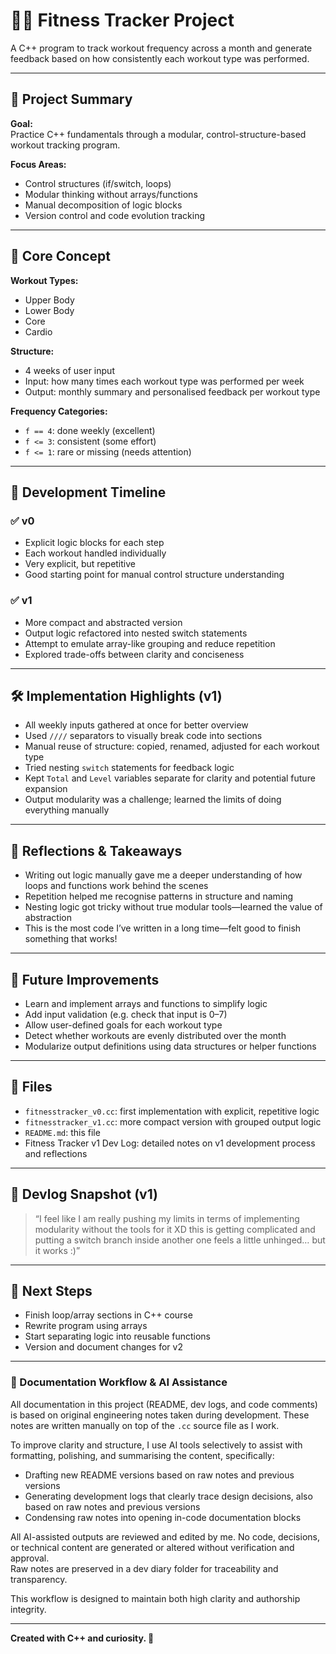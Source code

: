 
# 🏋️‍♀️ Fitness Tracker Project

A C++ program to track workout frequency across a month and generate feedback based on how consistently each workout type was performed.

---
## 📌 Project Summary

**Goal:**  
Practice C++ fundamentals through a modular, control-structure-based workout tracking program.

**Focus Areas:**  
- Control structures (if/switch, loops)
- Modular thinking without arrays/functions
- Manual decomposition of logic blocks
- Version control and code evolution tracking

---
## 🧠 Core Concept

**Workout Types:**
- Upper Body
- Lower Body
- Core
- Cardio

**Structure:**
- 4 weeks of user input
- Input: how many times each workout type was performed per week
- Output: monthly summary and personalised feedback per workout type

**Frequency Categories:**
- `f == 4`: done weekly (excellent)
- `f <= 3`: consistent (some effort)
- `f <= 1`: rare or missing (needs attention)

---
## 🧪 Development Timeline

### ✅ v0
- Explicit logic blocks for each step
- Each workout handled individually
- Very explicit, but repetitive
- Good starting point for manual control structure understanding

### ✅ v1
- More compact and abstracted version
- Output logic refactored into nested switch statements
- Attempt to emulate array-like grouping and reduce repetition
- Explored trade-offs between clarity and conciseness

---
## 🛠 Implementation Highlights (v1)

- All weekly inputs gathered at once for better overview
- Used `////` separators to visually break code into sections
- Manual reuse of structure: copied, renamed, adjusted for each workout type
- Tried nesting `switch` statements for feedback logic
- Kept `Total` and `Level` variables separate for clarity and potential future expansion
- Output modularity was a challenge; learned the limits of doing everything manually

---
## 🧭 Reflections & Takeaways

- Writing out logic manually gave me a deeper understanding of how loops and functions work behind the scenes
- Repetition helped me recognise patterns in structure and naming
- Nesting logic got tricky without true modular tools—learned the value of abstraction
- This is the most code I’ve written in a long time—felt good to finish something that works!

---
## 🔮 Future Improvements

- Learn and implement arrays and functions to simplify logic
- Add input validation (e.g. check that input is 0–7)
- Allow user-defined goals for each workout type
- Detect whether workouts are evenly distributed over the month
- Modularize output definitions using data structures or helper functions

---
## 📂 Files

- `fitnesstracker_v0.cc`: first implementation with explicit, repetitive logic
- `fitnesstracker_v1.cc`: more compact version with grouped output logic
- `README.md`: this file
-  Fitness Tracker v1 Dev Log: detailed notes on v1 development process and reflections

---
## 🧱 Devlog Snapshot (v1)

> “I feel like I am really pushing my limits in terms of implementing modularity without the tools for it XD this is getting complicated and putting a switch branch inside another one feels a little unhinged… but it works :)”  

---
## 🧭 Next Steps

- Finish loop/array sections in C++ course
- Rewrite program using arrays
- Start separating logic into reusable functions
- Version and document changes for v2

---
### 🧠 Documentation Workflow & AI Assistance

All documentation in this project (README, dev logs, and code comments) is based on original engineering notes taken during development. These notes are written manually on top of the `.cc` source file as I work.

To improve clarity and structure, I use AI tools selectively to assist with formatting, polishing, and summarising the content, specifically:
- Drafting new README versions based on raw notes and previous versions
- Generating development logs that clearly trace design decisions, also based on raw notes and previous versions
- Condensing raw notes into opening in-code documentation blocks

All AI-assisted outputs are reviewed and edited by me. No code, decisions, or technical content are generated or altered without verification and approval.  
Raw notes are preserved in a dev diary folder for traceability and transparency.

This workflow is designed to maintain both high clarity and authorship integrity.

---

**Created with C++ and curiosity. 🚀**
